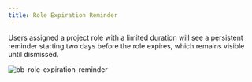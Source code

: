 ```yaml
---
title: Role Expiration Reminder
---
```


Users assigned a project role with a limited duration will see a persistent reminder starting two days before the role expires, which remains visible until dismissed.

![bb-role-expiration-reminder](/content/docs/security/database-permission/expiration/bb-role-expiration-reminder.webp)